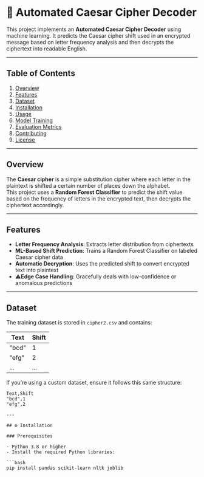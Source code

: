 # 🔐 Automated Caesar Cipher Decoder

This project implements an **Automated Caesar Cipher Decoder** using machine learning. It predicts the Caesar cipher shift used in an encrypted message based on letter frequency analysis and then decrypts the ciphertext into readable English.

---

## Table of Contents

1. [Overview](#overview)  
2. [Features](#features)  
3. [Dataset](#dataset)  
4. [Installation](#installation)  
5. [Usage](#usage)  
6. [Model Training](#model-training)  
7. [Evaluation Metrics](#evaluation-metrics)  
8. [Contributing](#contributing)  
9. [License](#license)  

---

## Overview

The **Caesar cipher** is a simple substitution cipher where each letter in the plaintext is shifted a certain number of places down the alphabet.  
This project uses a **Random Forest Classifier** to predict the shift value based on the frequency of letters in the encrypted text, then decrypts the ciphertext accordingly.

---

## Features

- **Letter Frequency Analysis**: Extracts letter distribution from ciphertexts  
- **ML-Based Shift Prediction**: Trains a Random Forest Classifier on labeled Caesar cipher data  
- **Automatic Decryption**: Uses the predicted shift to convert encrypted text into plaintext  
- ⚠**Edge Case Handling**: Gracefully deals with low-confidence or anomalous predictions  

---

## Dataset

The training dataset is stored in `cipher2.csv` and contains:

| Text     | Shift |
|----------|-------|
| "bcd"    | 1     |
| "efg"    | 2     |
| ...      | ...   |

If you’re using a custom dataset, ensure it follows this same structure:

```csv
Text,Shift
"bcd",1
"efg",2 

---

## ⚙️ Installation

### Prerequisites

- Python 3.8 or higher  
- Install the required Python libraries:

```bash
pip install pandas scikit-learn nltk joblib
